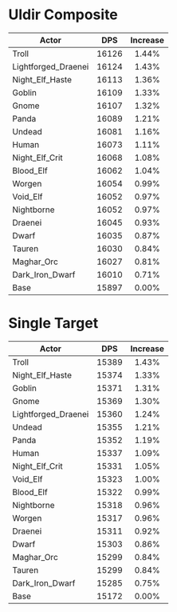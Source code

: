 # Uldir Composite
| Actor | DPS | Increase |
|---|:---:|:---:|
|Troll|16126|1.44%|
|Lightforged_Draenei|16124|1.43%|
|Night_Elf_Haste|16113|1.36%|
|Goblin|16109|1.33%|
|Gnome|16107|1.32%|
|Panda|16089|1.21%|
|Undead|16081|1.16%|
|Human|16073|1.11%|
|Night_Elf_Crit|16068|1.08%|
|Blood_Elf|16062|1.04%|
|Worgen|16054|0.99%|
|Void_Elf|16052|0.97%|
|Nightborne|16052|0.97%|
|Draenei|16045|0.93%|
|Dwarf|16035|0.87%|
|Tauren|16030|0.84%|
|Maghar_Orc|16027|0.81%|
|Dark_Iron_Dwarf|16010|0.71%|
|Base|15897|0.00%|

# Single Target
| Actor | DPS | Increase |
|---|:---:|:---:|
|Troll|15389|1.43%|
|Night_Elf_Haste|15374|1.33%|
|Goblin|15371|1.31%|
|Gnome|15369|1.30%|
|Lightforged_Draenei|15360|1.24%|
|Undead|15355|1.21%|
|Panda|15352|1.19%|
|Human|15337|1.09%|
|Night_Elf_Crit|15331|1.05%|
|Void_Elf|15323|1.00%|
|Blood_Elf|15322|0.99%|
|Nightborne|15318|0.96%|
|Worgen|15317|0.96%|
|Draenei|15311|0.92%|
|Dwarf|15303|0.86%|
|Maghar_Orc|15299|0.84%|
|Tauren|15299|0.84%|
|Dark_Iron_Dwarf|15285|0.75%|
|Base|15172|0.00%|
